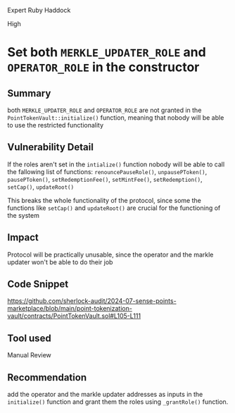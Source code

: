 Expert Ruby Haddock

High

# Set both `MERKLE_UPDATER_ROLE` and `OPERATOR_ROLE` in the constructor

## Summary
both `MERKLE_UPDATER_ROLE` and `OPERATOR_ROLE` are not granted in the `PointTokenVault::initialize()` function, meaning that nobody will be able to use the restricted functionality
## Vulnerability Detail
If the roles aren't set in the `intialize()` function nobody will be able to call the fallowing list of functions:
`renouncePauseRole()`, `unpausePToken()`, `pausePToken()`, `setRedemptionFee()`, `setMintFee()`, `setRedemption()`, `setCap()`, `updateRoot()`

This breaks the whole functionality of the protocol, since some the functions like `setCap()` and `updateRoot()` are crucial for the functioning of the system
## Impact
Protocol will be practically unusable, since the operator and the markle updater won't be able to do their job
## Code Snippet
https://github.com/sherlock-audit/2024-07-sense-points-marketplace/blob/main/point-tokenization-vault/contracts/PointTokenVault.sol#L105-L111
## Tool used

Manual Review

## Recommendation
add the  operator and the markle updater addresses as inputs in the `initialize()` function and grant them the roles using `_grantRole()` function.